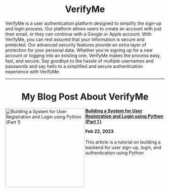 <h1 align='center'> VerifyMe </h1>

VerifyMe is a user authentication platform designed to simplify the sign-up and login process. Our platform allows users to create an account with just their email, or they can continue with a Google or Apple account. With VerifyMe, you can rest assured that your information is secure and protected. Our advanced security features provide an extra layer of protection for your personal data. Whether you're signing up for a new account or logging into an existing one, VerifyMe makes the process easy, fast, and secure. Say goodbye to the hassle of multiple usernames and passwords and say hello to a simplified and secure authentication experience with VerifyMe.

<hr/>

<h1 align='center'> My Blog Post About VerifyMe </h1>


<p align="left">
 
<a href="https://gauravjoshi.hashnode.dev/building-a-system-for-user-registration-and-login-using-python-part-1" title="Building a System for User Registration and Login using Python (Part 1 )"><img src="https://cdn.hashnode.com/res/hashnode/image/upload/v1676974049877/b42b5a77-b31a-4caf-afb5-bae6cad2bc3a.png?w=1600&h=840&fit=crop&crop=entropy&auto=compress,format&format=webp" alt="Building a System for User Registration and Login using Python (Part 1)"  width="250px" align="left" /></a>
<a href="https://gauravjoshi.hashnode.dev/building-a-system-for-user-registration-and-login-using-python-part-1" title="Building a System for User Registration and Login using Python (Part 1)"><strong>Building a System for User Registration and Login using Python (Part 1 )</strong></a>
<div><strong>Feb 22, 2023 </strong></div>
<br/>This article is a tutorial on building a backend for user sign-up, login, and authentication using Python
</p> <br/> <br/>
